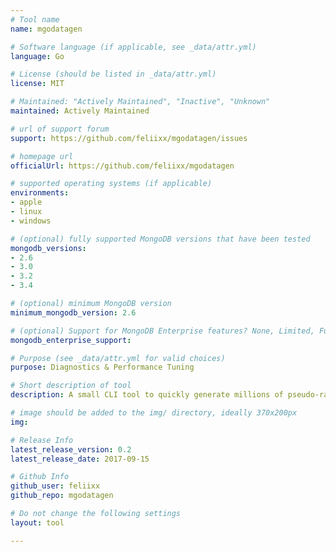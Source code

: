 ```yaml
---
# Tool name
name: mgodatagen

# Software language (if applicable, see _data/attr.yml)
language: Go

# License (should be listed in _data/attr.yml)
license: MIT

# Maintained: "Actively Maintained", "Inactive", "Unknown"
maintained: Actively Maintained

# url of support forum
support: https://github.com/feliixx/mgodatagen/issues

# homepage url
officialUrl: https://github.com/feliixx/mgodatagen

# supported operating systems (if applicable)
environments:
- apple
- linux
- windows

# (optional) fully supported MongoDB versions that have been tested
mongodb_versions:
- 2.6
- 3.0
- 3.2
- 3.4

# (optional) minimum MongoDB version
minimum_mongodb_version: 2.6

# (optional) Support for MongoDB Enterprise features? None, Limited, Full
mongodb_enterprise_support: 

# Purpose (see _data/attr.yml for valid choices)
purpose: Diagnostics & Performance Tuning

# Short description of tool
description: A small CLI tool to quickly generate millions of pseudo-random BSON documents and insert them into a MongoDB instance. Test how your application responds when your database grows.

# image should be added to the img/ directory, ideally 370x200px
img: 

# Release Info
latest_release_version: 0.2
latest_release_date: 2017-09-15

# Github Info
github_user: feliixx
github_repo: mgodatagen

# Do not change the following settings
layout: tool

---
```

